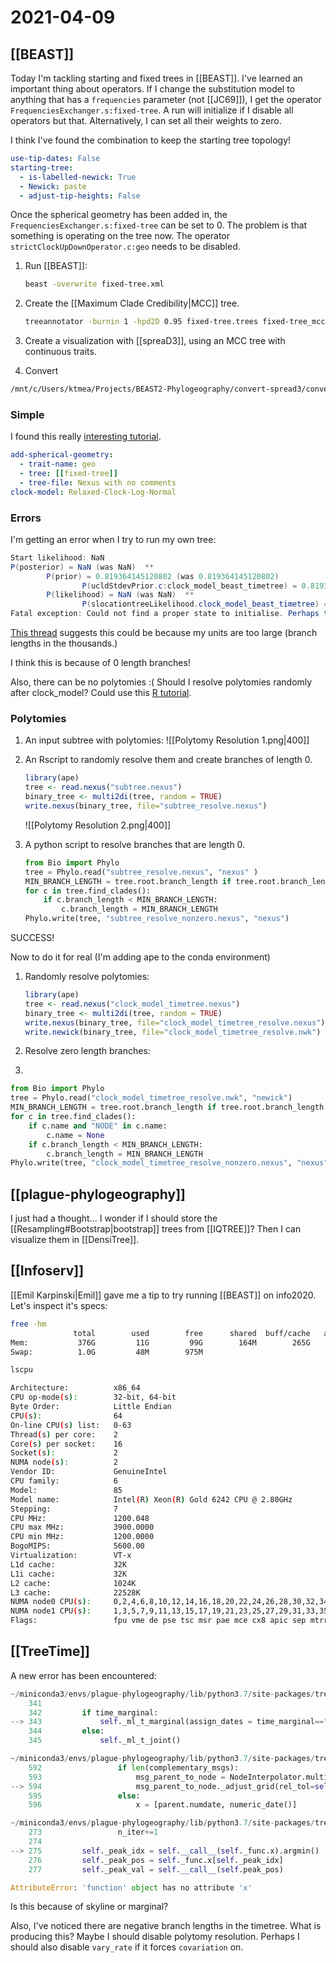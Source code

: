 # 2021-04-09

## [[BEAST]]

Today I'm tackling starting and fixed trees in [[BEAST]]. I've learned an important thing about operators. If I change the substitution model to anything that has a ```frequencies``` parameter (not [[JC69]]), I get the operator ```FrequenciesExchanger.s:fixed-tree```. A run will initialize if I disable all operators but that. Alternatively, I can set all their weights to zero.

I think I've found the combination to keep the starting tree topology!
```yaml
use-tip-dates: False
starting-tree:
  - is-labelled-newick: True
  - Newick: paste
  - adjust-tip-heights: False
```

Once the spherical geometry has been added in, the ```FrequenciesExchanger.s:fixed-tree``` can be set to 0. The problem is that something is operating on the tree now. The operator ```strictClockUpDownOperator.c:geo``` needs to be disabled.

1. Run [[BEAST]]:

	```bash
	beast -overwrite fixed-tree.xml
	```
	
1. Create the [[Maximum Clade Credibility|MCC]] tree.

	```bash
	treeannotator -burnin 1 -hpd2D 0.95 fixed-tree.trees fixed-tree_mcc-hpd95.nex
	```

1. Create a visualization with [[spreaD3]], using an MCC tree with continuous traits.

1. Convert

```bash
/mnt/c/Users/ktmea/Projects/BEAST2-Phylogeography/convert-spread3/convert-spread3.sh
```

### Simple

I found this really [interesting tutorial](https://github.com/BEAST2-Dev/beast-geo/blob/master/doc/tutorial/phylogeography_transform.tex).

```yaml
add-spherical-geometry:
  - trait-name: geo
  - tree: [[fixed-tree]]
  - tree-file: Nexus with no comments
clock-model: Relaxed-Clock-Log-Normal
```

### Errors

I'm getting an error when I try to run my own tree:

```java
Start likelihood: NaN
P(posterior) = NaN (was NaN)  **
        P(prior) = 0.819364145120802 (was 0.819364145120802)
                P(ucldStdevPrior.c:clock_model_beast_timetree) = 0.819364145120802 (was 0.819364145120802)
        P(likelihood) = NaN (was NaN)  **
                P(slocationtreeLikelihood.clock_model_beast_timetree) = NaN (was NaN)  **
Fatal exception: Could not find a proper state to initialise. Perhaps try another seed.
```

[This thread](https://www.beast2.org/2018/07/04/fatal-errors.html) suggests this could be because my units are too large (branch lengths in the thousands.)

I think this is because of 0 length branches!

Also, there can be no polytomies :( Should I resolve polytomies randomly after clock_model? Could use this [R tutorial](http://www.r-phylo.org/wiki/HowTo/DataTreeManipulation#How_can_I_resolve_polytomies_in_my_phylogeny.3F).

### Polytomies

1. An input subtree with polytomies:
	![[Polytomy Resolution 1.png|400]]
1. An Rscript to randomly resolve them and create branches of length 0.

	```R
	library(ape)  
	tree <- read.nexus("subtree.nexus")
	binary_tree <- multi2di(tree, random = TRUE)
	write.nexus(binary_tree, file="subtree_resolve.nexus")
	```

	![[Polytomy Resolution 2.png|400]]
1. A python script to resolve branches that are length 0.
	```python
	from Bio import Phylo
	tree = Phylo.read("subtree_resolve.nexus", "nexus" )
	MIN_BRANCH_LENGTH = tree.root.branch_length if tree.root.branch_length != 0 else 0.001
	for c in tree.find_clades():
		if c.branch_length < MIN_BRANCH_LENGTH:
			c.branch_length = MIN_BRANCH_LENGTH
	Phylo.write(tree, "subtree_resolve_nonzero.nexus", "nexus")		
	```

SUCCESS!

Now to do it for real (I'm adding ape to the conda environment)

1. Randomly resolve polytomies:
	```R
	library(ape)  
	tree <- read.nexus("clock_model_timetree.nexus")
	binary_tree <- multi2di(tree, random = TRUE)
	write.nexus(binary_tree, file="clock_model_timetree_resolve.nexus")
	write.newick(binary_tree, file="clock_model_timetree_resolve.nwk")
	```

1. Resolve zero length branches:
2. 
```python
from Bio import Phylo
tree = Phylo.read("clock_model_timetree_resolve.nwk", "newick")
MIN_BRANCH_LENGTH = tree.root.branch_length if tree.root.branch_length != 0 else 0.001
for c in tree.find_clades():
	if c.name and "NODE" in c.name:
		c.name = None
	if c.branch_length < MIN_BRANCH_LENGTH:
		c.branch_length = MIN_BRANCH_LENGTH
Phylo.write(tree, "clock_model_timetree_resolve_nonzero.nexus", "nexus")			
```

## [[plague-phylogeography]]

I just had a thought... I wonder if I should store the [[Resampling#Bootstrap|bootstrap]] trees from [[IQTREE]]? Then I can visualize them in [[DensiTree]].

## [[Infoserv]]

[[Emil Karpinski|Emil]] gave me a tip to try running [[BEAST]] on info2020. Let's inspect it's specs:

```bash
free -hm
              total        used        free      shared  buff/cache   available
Mem:           376G         11G         99G        164M        265G        364G
Swap:          1.0G         48M        975M
```

```bash
lscpu

Architecture:          x86_64
CPU op-mode(s):        32-bit, 64-bit
Byte Order:            Little Endian
CPU(s):                64
On-line CPU(s) list:   0-63
Thread(s) per core:    2
Core(s) per socket:    16
Socket(s):             2
NUMA node(s):          2
Vendor ID:             GenuineIntel
CPU family:            6
Model:                 85
Model name:            Intel(R) Xeon(R) Gold 6242 CPU @ 2.80GHz
Stepping:              7
CPU MHz:               1200.048
CPU max MHz:           3900.0000
CPU min MHz:           1200.0000
BogoMIPS:              5600.00
Virtualization:        VT-x
L1d cache:             32K
L1i cache:             32K
L2 cache:              1024K
L3 cache:              22528K
NUMA node0 CPU(s):     0,2,4,6,8,10,12,14,16,18,20,22,24,26,28,30,32,34,36,38,40,42,44,46,48,50,52,54,56,58,60,62
NUMA node1 CPU(s):     1,3,5,7,9,11,13,15,17,19,21,23,25,27,29,31,33,35,37,39,41,43,45,47,49,51,53,55,57,59,61,63
Flags:                 fpu vme de pse tsc msr pae mce cx8 apic sep mtrr pge mca cmov pat pse36 clflush dts acpi mmx fxsr sse sse2 ss ht tm pbe syscall nx pdpe1gb rdtscp lm constant_tsc art arch_perfmon pebs bts rep_good nopl xtopology nonstop_tsc aperfmperf eagerfpu pni pclmulqdq dtes64 monitor ds_cpl vmx smx est tm2 ssse3 sdbg fma cx16 xtpr pdcm pcid dca sse4_1 sse4_2 x2apic movbe popcnt tsc_deadline_timer aes xsave avx f16c rdrand lahf_lm abm 3dnowprefetch epb cat_l3 cdp_l3 invpcid_single intel_ppin intel_pt ssbd mba ibrs ibpb stibp ibrs_enhanced tpr_shadow vnmi flexpriority ept vpid fsgsbase tsc_adjust bmi1 hle avx2 smep bmi2 erms invpcid rtm cqm mpx rdt_a avx512f avx512dq rdseed adx smap clflushopt clwb avx512cd avx512bw avx512vl xsaveopt xsavec xgetbv1 cqm_llc cqm_occup_llc cqm_mbm_total cqm_mbm_local dtherm ida arat pln pts pku ospke avx512_vnni md_clear spec_ctrl intel_stibp flush_l1d arch_capabilities
```

## [[TreeTime]]

A new error has been encountered:

```python
~/miniconda3/envs/plague-phylogeography/lib/python3.7/site-packages/treetime/clock_tree.py in make_time_tree(self, time_marginal, clock_rate, **kwargs)
    341 
    342         if time_marginal:
--> 343             self._ml_t_marginal(assign_dates = time_marginal=="assign")
    344         else:
    345             self._ml_t_joint()

~/miniconda3/envs/plague-phylogeography/lib/python3.7/site-packages/treetime/clock_tree.py in _ml_t_marginal(self, assign_dates)
    592                 if len(complementary_msgs):
    593                     msg_parent_to_node = NodeInterpolator.multiply(complementary_msgs)
--> 594                     msg_parent_to_node._adjust_grid(rel_tol=self.rel_tol_prune)
    595                 else:
    596                     x = [parent.numdate, numeric_date()]

~/miniconda3/envs/plague-phylogeography/lib/python3.7/site-packages/treetime/distribution.py in _adjust_grid(self, rel_tol, yc)
    273                 n_iter+=1
    274 
--> 275         self._peak_idx = self.__call__(self._func.x).argmin()
    276         self._peak_pos = self._func.x[self._peak_idx]
    277         self._peak_val = self.__call__(self.peak_pos)

AttributeError: 'function' object has no attribute 'x'
```

Is this because of skyline or marginal?

Also, I've noticed there are negative branch lengths in the timetree. What is producing this? Maybe I should disable polytomy resolution. Perhaps I should also disable ```vary_rate``` if it forces ```covariation``` on.